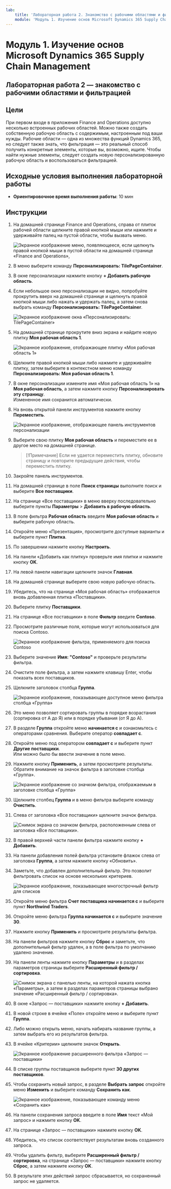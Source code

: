 ```yaml
---
lab:
    title: 'Лабораторная работа 2. Знакомство с рабочими областями и фильтрацией'
    module: 'Модуль 1. Изучение основ Microsoft Dynamics 365 Supply Chain Management'
---
```


# Модуль 1. Изучение основ Microsoft Dynamics 365 Supply Chain Management

## Лабораторная работа 2 — знакомство с рабочими областями и фильтрацией

## Цели

При первом входе в приложения Finance and Operations доступно несколько встроенных рабочих областей. Можно также создать собственную рабочую область с содержимым, настроенным под ваши нужды. Рабочие области — одна из множества функций Dynamics 365, но следует также знать, что фильтрация — это реальный способ получить конкретные элементы, которые вы, возможно, ищите. Чтобы найти нужные элементы, следует создать новую персонализированную рабочую область и воспользоваться фильтрацией.

## Исходные условия выполнения лабораторной работы

   - **Ориентировочное время выполнения работы**: 10 мин

## Инструкции

1. На домашней странице Finance and Operations, справа от плиток рабочей области щелкните правой кнопкой мыши или нажмите и удерживайте палец на пустой области, чтобы вызвать меню.

    ![Экранное изображение меню, появляющееся, если щелкнуть правой кнопкой мыши в пустой области на домашней странице «Finance and Operations», ](./media/m1-common-home-page-right-click-personalize.png)

1. В меню выберите команду **Персонализировать: TilePageContainer**.

1. В окне персонализации нажмите кнопку **+ Добавить рабочую область**.

1. Если небольшое окно персонализации не видно, попробуйте прокрутить вверх на домашней странице и щелкнуть правой кнопкой мыши либо нажать и удержать палец, а затем снова выбрать команду **Персонализировать: TilePageContainer**.

    ![Экранное изображение окна «Персонализировать: TilePageContainer»](./media/m1-common-home-page-right-click-personalize-window.png)

1. На домашней странице прокрутите вниз экрана и найдите новую плитку **Моя рабочая область 1**.

    ![Экранное изображение, отображающее плитку «Моя рабочая область 1»](./media/m1-common-home-page-my-workspace-1.png)

1. Щелкните правой кнопкой мыши либо нажмите и удерживайте плитку, затем выберите в контекстном меню команду **Персонализировать: Моя рабочая область 1**.

1. В окне персонализации измените имя «Моя рабочая область 1» на **Моя рабочая область**, а затем нажмите кнопку **Персонализировать эту страницу**.  
    Измененное имя сохранится автоматически.

1. На вновь открытой панели инструментов нажмите кнопку **Переместить**.

    ![Экранное изображение, отображающее панель инструментов персонализации](./media/m1-common-personize-this-page-toolbar.png)

1. Выберите свою плитку **Моя рабочая область** и переместите ее в другое место на домашней странице.

    >[!Примечание] Если не удается переместить плитку, обновите страницу и повторите предыдущие действия, чтобы переместить плитку.

1. Закройте панель инструментов.

1. На домашней странице в поле **Поиск страницы** выполните поиск и выберите **Все поставщики**.

1. На странице «Все поставщики» в меню вверху последовательно выберите пункты **Параметры** > **Добавить в рабочую область**.

1. В поле фильтра **Рабочая область** введите **Моя рабочая область** и выберите рабочую область.

1. Откройте меню «Презентация», просмотрите доступные варианты и выберите пункт **Плитка**.

1. По завершении нажмите кнопку **Настроить**.

1. На панели «Добавить как плитку» проверьте имя плитки и нажмите кнопку **OK**.

1. На левой панели навигации щелкните значок **Главная**.

1. На домашней странице выберите свою новую рабочую область.

1. Убедитесь, что на странице «Моя рабочая область» отображается вновь добавленная плитка «Поставщики».

1. Выберите плитку **Поставщики**.

1. На странице «Все поставщики» в поле **Фильтр** введите **Contoso**.

1. Просмотрите различные поля, которые могут использоваться для поиска Contoso.

    ![Экранное изображение фильтра, применяемого для поиска Contoso](./media/m1-common-filter-vendor-contoso.png)

1. Выберите значение **Имя: "Contoso"** и проверьте результаты фильтра.

1. Очистите поле фильтра, а затем нажмите клавишу Enter, чтобы показать всех поставщиков.

1. Щелкните заголовок столбца **Группа**.

    ![Экранное изображение, показывающее доступное меню фильтра столбца «Группа»](./media/m1-common-filter-group-column.png)

1. Это меню позволяет сортировать группы в порядке возрастания (сортировка от А до Я) или в порядке убывания (от Я до А).

1. В разделе **Группа** откройте меню **начинается с** и ознакомьтесь с операторами сравнения. Выберите оператор **совпадает с**.

1. Откройте меню под оператором **совпадает с** и выберите пункт **Другие поставщики**.  
    Или можно было бы ввести значение в поле меню.

1. Нажмите кнопку **Применить**, а затем просмотрите результаты. Обратите внимание на значок фильтра в заголовке столбца «Группа».

    ![Экранное изображение со значком фильтра, отображаемым в заголовке столбца «Группа»](./media/m1-common-group-column-filter.png)

1. Щелкните столбец **Группа** и в меню фильтра выберите команду **Очистить**.

1. Слева от заголовка «Все поставщики» щелкните значок фильтра.

    ![Снимок экрана со значком фильтра, расположенным слева от заголовка «Все поставщики».](./media/m1-common-all-vendors-page-filter.png)

1. В правой верхней части панели фильтра нажмите кнопку **+ Добавить**.

1. На панели добавления полей фильтра установите флажок слева от заголовка **Группа**, а затем нажмите кнопку «Обновить».

1. Заметьте, что добавлен дополнительный фильтр. Это позволит фильтровать список на основе нескольких критериев.

    ![Экранное изображение, показывающее многострочный фильтр для списков](./media/m1-common-multi-line-filter.png)

1. Откройте меню фильтра **Счет поставщика начинается с** и выберите пункт **Northwind Traders**.

1. Откройте меню фильтра **Группа начинается с** и выберите значение **30**.

1. Нажмите кнопку **Применить** и просмотрите результаты фильтра.

1. На панели фильтров нажмите кнопку **Сброс** и заметьте, что дополнительный фильтр удален, а в поле фильтра по умолчанию удалено значение.

1. На панели ленты нажмите кнопку **Параметры** и в разделах параметров страницы выберите **Расширенный фильтр / сортировка**.

    ![Снимок экрана с панелью ленты, на которой нажата кнопка «Параметры», а затем в разделах параметров страницы выбрано значение «Расширенный фильтр / сортировка».](./media/m1-common-advanced-filter-sort-ribbon.png)

1. В окне «Запрос — поставщики» нажмите кнопку **+ Добавить**.

1. В новой строке в ячейке «Поле» откройте меню и выберите пункт **Группа**.

1. Либо можно открыть меню, начать набирать название группы, а затем выбрать его из результатов фильтра.

1. В ячейке «Критерии» щелкните значок **Открыть**.

    ![Экранное изображение расширенного фильтра «Запрос — поставщики»](./media/m1-common-inquire-vendor-advanced-filter.png)

1. В списке группы поставщиков выберите пункт **30 других поставщиков**.

1. Чтобы сохранить новый запрос, в разделе **Выбрать запрос** откройте меню **Изменить** и выберите команду **Сохранить как**.

    ![Экранное изображение, показывающее команду меню «Сохранить как»](./media/m1-common-inquiry-vendors-advanced-filter-save-as.png)

1. На панели сохранения запроса введите в поле **Имя** текст «Мой запрос» и нажмите кнопку **OK**.

1. На странице «Запрос — поставщики» нажмите кнопку **OK**.

1. Убедитесь, что список соответствует результатам вновь созданного запроса.

1. Чтобы удалить фильтр, выберите **Расширенный фильтр / сортировка**, на странице «Запрос — поставщики» нажмите кнопку **Сброс**, а затем нажмите кнопку **OK**.

1. В результате этих действий запрос сбрасывается, но сохраненный запрос не удаляется.

